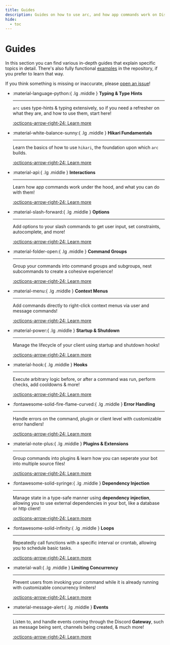```yaml
---
title: Guides
description: Guides on how to use arc, and how app commands work on Discord
hide:
  - toc
---
```


# Guides

In this section you can find various in-depth guides that explain specific topics in detail. There's also fully functional [examples](https://github.com/hypergonial/hikari-arc/tree/main/examples) in the repository, if you prefer to learn that way.

If you think something is missing or inaccurate, please [open an issue](https://github.com/hypergonial/hikari-arc/issues/new/choose)!

<div class="grid cards" markdown>

-   :material-language-python:{ .lg .middle } **Typing & Type Hints**

    ---

    `arc` uses type-hints & typing extensively, so if you need
    a refresher on what they are, and how to use them, start here!

    [:octicons-arrow-right-24: Learn more](./typing.md)

-   :material-white-balance-sunny:{ .lg .middle } **Hikari Fundamentals**

    ---

    Learn the basics of how to use `hikari`, the foundation upon
    which `arc` builds.

    [:octicons-arrow-right-24: Learn more](./hikari_fundamentals.md)

-   :material-api:{ .lg .middle } **Interactions**

    ---

    Learn how app commands work under the hood, and
    what you can do with them!

    [:octicons-arrow-right-24: Learn more](./interactions.md)

-   :material-slash-forward:{ .lg .middle } **Options**

    ---

    Add options to your slash commands to get user input,
    set constraints, autocomplete, and more!

    [:octicons-arrow-right-24: Learn more](./options.md)

-   :material-folder-open:{ .lg .middle } **Command Groups**

    ---

    Group your commands into command groups and subgroups,
    nest subcommands to create a cohesive experience!

    [:octicons-arrow-right-24: Learn more](./command_groups.md)

-   :material-menu:{ .lg .middle } **Context Menus**

    ---

    Add commands directly to right-click context menus via
    user and message commands!

    [:octicons-arrow-right-24: Learn more](./context_menu.md)

-   :material-power:{ .lg .middle } **Startup & Shutdown**

    ---

    Manage the lifecycle of your client using startup and
    shutdown hooks!

    [:octicons-arrow-right-24: Learn more](./startup_shutdown.md)

-   :material-hook:{ .lg .middle } **Hooks**

    ---

    Execute arbitrary logic before, or after a command was run,
    perform checks, add cooldowns & more!

    [:octicons-arrow-right-24: Learn more](./hooks.md)

-   :fontawesome-solid-fire-flame-curved:{ .lg .middle } **Error Handling**

    ---

    Handle errors on the command, plugin or client level with customizable
    error handlers!

    [:octicons-arrow-right-24: Learn more](./error_handling.md)

-   :material-note-plus:{ .lg .middle } **Plugins & Extensions**

    ---

    Group commands into plugins & learn how you can seperate
    your bot into multiple source files!

    [:octicons-arrow-right-24: Learn more](./plugins_extensions.md)

-   :fontawesome-solid-syringe:{ .lg .middle } **Dependency Injection**

    ---

    Manage state in a type-safe manner using **dependency injection**,
    allowing you to use external dependencies in your bot, like a database
    or http client!

    [:octicons-arrow-right-24: Learn more](./dependency_injection.md)

-   :fontawesome-solid-infinity:{ .lg .middle } **Loops**

    ---

    Repeatedly call functions with a specific interval or crontab,
    allowing you to schedule basic tasks.

    [:octicons-arrow-right-24: Learn more](./loops.md)

-   :material-wall:{ .lg .middle } **Limiting Concurrency**

    ---

    Prevent users from invoking your command while it is already running
    with customizable concurrency limiters!

    [:octicons-arrow-right-24: Learn more](./concurrency_limiting.md)

-   :material-message-alert:{ .lg .middle } **Events**

    ---

    Listen to, and handle events coming through the Discord
    **Gateway**, such as message being sent, channels being created, & much more!

    [:octicons-arrow-right-24: Learn more](./events.md)

</div>
